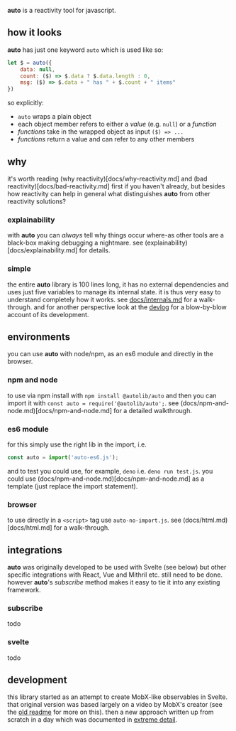 **auto** is a reactivity tool for javascript.

## how it looks

**auto** has just one keyword `auto`
which is used like so:

```js
let $ = auto({
    data: null,
    count: ($) => $.data ? $.data.length : 0,
    msg: ($) => $.data + " has " + $.count + " items"
})
```

so explicitly:

 - `auto` wraps a plain object
 -  each object member refers to either a _value_ (e.g. `null`) or a _function_
 - _functions_ take in the wrapped object as input `($) => ...`
 - _functions_ return a value and can refer to any other members

## why

it's worth reading (why reactivity)[docs/why-reactivity.md]
and (bad reactivity)[docs/bad-reactivity.md] first if you haven't
already, but besides how reactivity can help in general
what distinguishes **auto** from other reactivity
solutions?

### explainability

with **auto** you can _always_ tell why things
occur where-as other tools are a black-box
making debugging a nightmare.
see (explainability)[docs/explainability.md]
for details.

### simple

the entire **auto** library is 100 lines long,
it has no external dependencies and uses just
five variables to manage its internal state.
it is thus very easy to understand completely
how it works. see
[docs/internals.md](docs/internals.md)
for a walk-through.
and for another perspective look at the [devlog](docs/devlog) for a
blow-by-blow account of its development.

## environments

you can use **auto** with node/npm,
as an es6 module and directly in the browser.

### npm and node

to use via npm install with `npm install @autolib/auto`
and then you can import it with `const auto = require('@autolib/auto';`.
see (docs/npm-and-node.md)[docs/npm-and-node.md] for
a detailed walkthrough.

### es6 module

for this simply use the right lib in the import, i.e.

```js
const auto = import('auto-es6.js');
```

and to test you could use, for example, `deno`
i.e. `deno run test.js`. you could use
(docs/npm-and-node.md)[docs/npm-and-node.md]
as a template (just replace the import statement).

### browser

to use directly in a `<script>` tag use `auto-no-import.js`.
see (docs/html.md)[docs/html.md] for a walk-through.

## integrations

**auto** was originally developed to be used with Svelte (see below)
but other specific integrations with React, Vue and Mithril etc.
still need to be done. however **auto**'s _subscribe_ method makes it easy
to tie it into any existing framework.

### subscribe

todo

### svelte

todo

## development

this library started as an attempt to create MobX-like observables
in Svelte. that original version was based largely on a video by MobX's creator
(see the [old readme](docs/old-readme.md) for more on this).
then a new approach written up from scratch in a day which
was documented in [extreme detail](docs/devlog).